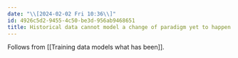 ```yaml
---
date: "\\[2024-02-02 Fri 10:36\\]"
id: 4926c5d2-9455-4c50-be3d-956ab9468651
title: Historical data cannot model a change of paradigm yet to happen
---
```


Follows from [[Training data models what has been]].
